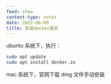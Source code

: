 ```yaml
---
feed: show
content-type: notes
date: 2022-06-09
title: 安装docker服务
---
```


ubuntu 系统下，执行：

```bash
sudo apt update
sudo apt install docker.io
```

mac 系统下，官网下载 dmg 文件手动安装
